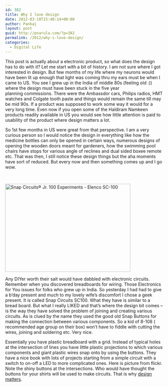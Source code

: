 ```yaml
---
id: 382
title: Why I love design
date: 2012-03-18T15:40:14+00:00
author: Pankaj
layout: post
guid: http://pnarula.com/?p=382
permalink: /2012/why-i-love-design/
categories:
  - Digital Life
---
```

This post is actually about a electronic product, so what does the design has to do with it? Let me start with a bit of history. I am not sure where I got interested in design. But few months of my life where my neurons would have been lit up enough that light was coming thru my ears must be when I came to US. You see I grew up in the India of middle 80s (feeling old :)) where the design must have been stuck in the five year planning commissions. There were the Ambassdor cars, Philips radios, HMT watches and Colgate tooth paste and things would remain the same till may be mid 90s. If a product was supposed to work some way it would for a very long time. Even now if you open some of the Haldiram Namkeen products readily available in US you would see how little attention is paid to usability of the product where design matters a lot.

So 1st few months in US were great from that perspective. I am a very curious person so I would notice the design in everything like how the medicine bottles can only be opened in certain ways, numerous designs of opening the wooden doors meant for gardeners, how the swimming pool chairs have stops for various angle of reclines and dual sided boxee remote etc. That was then, I still notice these design things but the aha moments have sort of reduced. But every now and then something comes up and I go wow.

&nbsp;

<img class="alignright" src="http://farm8.staticflickr.com/7192/6976696355_be46963b7d.jpg" alt="Snap Circuits® Jr. 100 Experiments - Elenco SC-100" width="400" height="281" />

<div>
  <p>
    Any DIYer worth their salt would have dabbled with electronic circuits. Remember when you discovered breadboards for wiring. Those Electronics for You issues for folks who grew up in India. So yesterday I had had to give a b&#8217;day present and much to my lovely wife&#8217;s discomfort I chose a geek present. It is called Snap Circuits SC100. What they have is similar to a bread board. But what I really LIKED and that&#8217;s where the design bit comes &#8211; is the way they have solved the problem of joining and creating various circuits. As is clued by the name they used the good old Snap Buttons for making the connection between various components. So a kid of 8-108 ( recommended age group on their box) won&#8217;t have to fiddle with cutting the wires, joining and soldering etc. Very nice.
  </p>
  
  <p>
    Essentially you have plastic breadboard with a grid. Instead of typical holes at the intersection of lines you have little plastic projections to which various components and giant plastic wires snap onto by using the buttons. They have a nice book with lots of projects starting from a simple circuit with a switch to on-off a LED to more complicated ones. Here is picture from flickr. Note the shiny buttons at the intersections. Who would have thought the buttons for your shirts will be used to make circuits. That is why <a href="http://pnarula.com/2008/enabling-total-customer-experience/" onclick="_gaq.push(['_trackEvent', 'outbound-article', 'http://pnarula.com/2008/enabling-total-customer-experience/', 'design matters']);" >design matters</a>.
  </p>
  
  <p>
    &nbsp;
  </p>
</div>